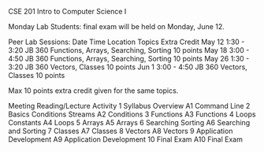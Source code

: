 CSE 201 Intro to Computer Science I

Monday Lab Students: final exam will be held on Monday, June 12.

Peer Lab Sessions:
Date 	Time 	Location 	Topics 	Extra Credit
May 12 	1:30 - 3:20 	JB 360 	Functions, Arrays, Searching, Sorting 	10 points
May 18 	3:00 - 4:50 	JB 360 	Functions, Arrays, Searching, Sorting 	10 points
May 26 	1:30 - 3:20 	JB 360 	Vectors, Classes 	10 points
Jun 1 	3:00 - 4:50 	JB 360 	Vectors, Classes 	10 points

Max 10 points extra credit given for the same topics.



Meeting 	Reading/Lecture 	Activity
1 	Syllabus
Overview 	A1 Command Line
2 	Basics
Conditions
Streams 	A2 Conditions
3 	Functions 	A3 Functions
4 	Loops
Constants 	A4 Loops
5 	Arrays 	A5 Arrays
6 	Searching
Sorting 	A6 Searching and Sorting
7 	Classes 	A7 Classes
8 	Vectors 	A8 Vectors
9 	Application Development 	A9 Application Development
10 	Final Exam 	A10 Final Exam
